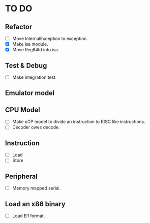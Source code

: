 # TO DO

## Refactor

- [ ] Move InternalException to exception.
- [x] Make isa module.
- [x] Move Reg64Id into isa.

## Test & Debug

- [ ] Make integration test.

## Emulator model

## CPU Model

- [ ] Make uOP model to divide an instruction to RISC like instructions.
- [ ] Decoder owes decode.

## Instruction

- [ ] Load
- [ ] Store

## Peripheral

- [ ] Memory mapped serial.

## Load an x86 binary

- [ ] Load Elf format.
